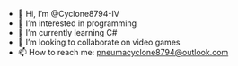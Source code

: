- 👋 Hi, I’m @Cyclone8794-IV
- 👀 I’m interested in programming
- 🌱 I’m currently learning C#
- 💞️ I’m looking to collaborate on video games
- 📫 How to reach me: pneumacyclone8794@outlook.com

<!---
Cyclone8794-IV/Cyclone8794-IV is a ✨ special ✨ repository because its `README.md` (this file) appears on your GitHub profile.
You can click the Preview link to take a look at your changes.
--->
